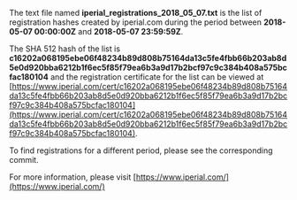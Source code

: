 The text file named **iperial_registrations_2018_05_07.txt** is the list of registration hashes created by iperial.com during the period between **2018-05-07 00:00:00Z** and **2018-05-07 23:59:59Z**.

The SHA 512 hash of the list is **c16202a068195ebe06f48234b89d808b75164da13c5fe4fbb66b203ab8d5e0d920bba6212b1f6ec5f85f79ea6b3a9d17b2bcf97c9c384b408a575bcfac180104** and the registration certificate for the list can be viewed at [https://www.iperial.com/cert/c16202a068195ebe06f48234b89d808b75164da13c5fe4fbb66b203ab8d5e0d920bba6212b1f6ec5f85f79ea6b3a9d17b2bcf97c9c384b408a575bcfac180104](https://www.iperial.com/cert/c16202a068195ebe06f48234b89d808b75164da13c5fe4fbb66b203ab8d5e0d920bba6212b1f6ec5f85f79ea6b3a9d17b2bcf97c9c384b408a575bcfac180104).

To find registrations for a different period, please see the corresponding commit.

For more information, please visit [https://www.iperial.com/](https://www.iperial.com/)
